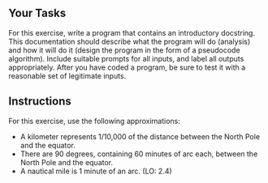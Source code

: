 ## Your Tasks

For this exercise, write a program that contains an introductory docstring. This documentation should describe what the program will do (analysis) and how it will do it (design the program in the form of a pseudocode algorithm). Include suitable prompts for all inputs, and label all outputs appropriately. After you have coded a program, be sure to test it with a reasonable set of legitimate inputs.

## Instructions

For this exercise, use the following approximations:

- A kilometer represents 1/10,000 of the distance between the North Pole and the equator.
- There are 90 degrees, containing 60 minutes of arc each, between the North Pole and the equator.
- A nautical mile is 1 minute of an arc. (LO: 2.4)
